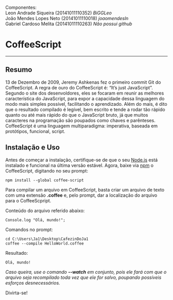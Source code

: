 Componentes: <br>
Leon Andrade Siqueira (20141011110352) <i>BiGGLeo</i> <br>
João Mendes Lopes Neto (20141011110018) <i>joaomendesln</i> <br>
Gabriel Cardoso Melita (20141011110263) <i>Não possui github</i> <br>

# CoffeeScript

<hr>

## Resumo ##

13 de Dezembro de 2009, Jeremy Ashkenas fez o primeiro commit Git do CoffeeScript.
A regra de ouro do CoffeeScript é: “It’s just JavaScript”.
Segundo o site dos desenvoldores, eles se focaram em reunir as melhores característica do JavaScript, para expor a capacidade dessa linguagem do modo mais simples possível, facilitando o aprendizado.
Além do mais, é dito que o resultado compilado é legível, bem escrito e tende a rodar tão rápido quanto ou até mais rápido do que o JavaScript bruto, já que muitos caracteres na programação são poupados como chaves e parênteses. CoffeeScript é uma linguagem multiparadigma: imperativa, baseada em protótipos, funcional, script.


## Instalação e Uso ##

Antes de começar a instalação, certifique-se de que o seu <a href= 'https://nodejs.org/en/'>Node.js</a> está instalado e funcional na última versão estável.
Agora, baixe via <a href='https://www.npmjs.com/'>npm</a> o CoffeeScript, digitando no seu prompt:	


~~~~
npm install --global coffee-script
~~~~


Para compilar um arquivo em CoffeeScript, basta criar um arquivo de texto com uma extensão **.coffee** e, pelo prompt, dar a localização do arquivo para o CoffeeScpript.


Conteúdo do arquivo referido abaixo:
~~~~
Console.log "Olá, mundo!";
~~~~


Comandos no prompt:
~~~~
cd C:\Users\Ja1\Desktop\CafezinDoJa1
coffee --compile HelloWorld.coffee
~~~~


Resultado: 
~~~~
Olá, mundo!
~~~~


*Caso queira, use o comando **--watch** em conjunto, pois ele fará com que o arquivo seja recompilado toda vez que ele for salvo, poupando possíveis esforços desnecessários.*


Divirta-se!
